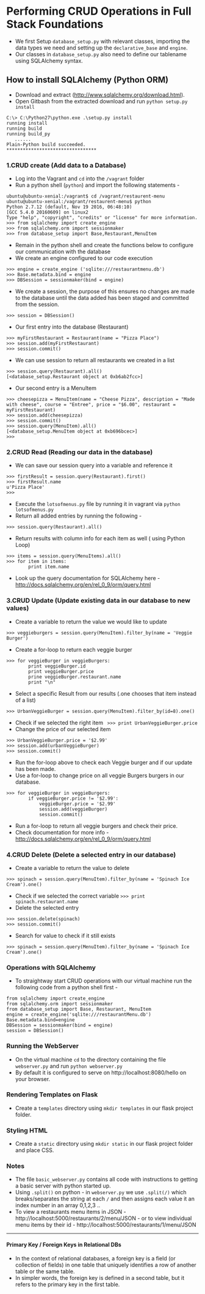 # Performing CRUD Operations in Full Stack Foundations

* We first Setup `database_setup.py` with relevant classes, importing the data types we need and setting up the `declarative_base` and `engine`.
* Our classes in `database_setup.py` also need to define our tablename using SQLAlchemy syntax.

## How to install SQLAlchemy (Python ORM)
* Download and extract (http://www.sqlalchemy.org/download.html).
* Open Gitbash from the extracted download and run `python setup.py install`

```
C:\> C:\Python27\python.exe .\setup.py install
running install
running build
running build_py
   ......
Plain-Python build succeeded.
*********************************

```

### 1.CRUD create (Add data to a Database)
* Log into the Vagrant and `cd` into the `/vagrant` folder
* Run a python shell (`python`) and import the following statements -

```
ubuntu@ubuntu-xenial:/vagrant$ cd /vagrant/restaurent-menu
ubuntu@ubuntu-xenial:/vagrant/restaurent-menu$ python
Python 2.7.12 (default, Nov 19 2016, 06:48:10)
[GCC 5.4.0 20160609] on linux2
Type "help", "copyright", "credits" or "license" for more information.
>>> from sqlalchemy import create_engine
>>> from sqlalchemy.orm import sessionmaker
>>> from database_setup import Base,Restaurant,MenuItem
```

* Remain in the python shell and create the functions below to configure our communication with the database
* We create an engine configured to our code execution
```
>>> engine = create_engine ('sqlite:///restaurantmenu.db')
>>> Base.metadata.bind = engine
>>> DBSession = sessionmaker(bind = engine)
```
* We create a session, the purpose of this ensures no changes are made to the database until the data added has been staged and committed from the session.
```
>>> session = DBSession()
```
* Our first entry into the database (Restaurant)
```
>>> myFirstRestaurant = Restaurant(name = "Pizza Place")
>>> session.add(myFirstRestaurant)
>>> session.commit()
```
* We can use session to return all restaurants we created in a list
```
>>> session.query(Restaurant).all()
[<database_setup.Restaurant object at 0xb6ab2fcc>]
```
* Our second entry is a MenuItem
```
>>> cheesepizza = MenuItem(name = "Cheese Pizza", description = "Made with cheese", course = "Entree", price = "$6.00", restaurant = myFirstRestaurant)
>>> session.add(cheesepizza)
>>> session.commit()
>>> session.query(MenuItem).all()
[<database_setup.MenuItem object at 0xb696bcec>]
>>>
```

### 2.CRUD Read (Reading our data in the database)
* We can save our session query into a variable and reference it
```
>>> firstResult = session.query(Restaurant).first()
>>> firstResult.name
u'Pizza Place'
>>>
```
* Execute the `lotsofmenus.py` file by running it in vagrant via `python lotsofmenus.py`
* Return all added entries by running the following -
```
>>> session.query(Restaurant).all()
```
* Return results with column info for each item as well ( using Python Loop)
```
>>> items = session.query(MenuItems).all()
>>> for item in items:
        print item.name

```
* Look up the query documentation for SQLAlchemy here - http://docs.sqlalchemy.org/en/rel_0_9/orm/query.html

### 3.CRUD Update (Update existing data in our database to new values)
* Create a variable to return the value we would like to update
```
>>> veggieburgers = session.query(MenuItem).filter_by(name = 'Veggie Burger')
```
* Create a for-loop to return each veggie burger
```
>>> for veggieBurger in veggieBurgers:
        print veggieBurger.id
        print veggieBurger.price
        prine veggieBurger.restaurant.name
        print "\n"
```
* Select a specific Result from our results (.one chooses that item instead of a list)
```
>>> UrbanVeggieBurger = session.query(MenuItem).filter_by(id=8).one()
```
* Check if we selected the right item
` >>> print UrbanVeggieBurger.price`
* Change the price of our selected item
```
>>> UrbanVeggieBurger.price = '$2.99'
>>> session.add(urbanVeggieBurger)
>>> session.commit()
```
* Run the for-loop above to check each Veggie burger and if our update has been made.
* Use a for-loop to change price on all veggie Burgers burgers in our database.
```
>>> for veggieBurger in veggieBurgers:
        if veggieBurger.price != '$2.99':
            veggieBurger.price = '$2.99'
            session.add(veggieBurger)
            session.commit()
```
* Run a for-loop to return all veggie burgers and check their price.
* Check documentation for more info - http://docs.sqlalchemy.org/en/rel_0_9/orm/query.html

### 4.CRUD Delete (Delete a selected entry in our database)
* Create a variable to return the value to delete
```
>>> spinach = session.query(MenuItem).filter_by(name = 'Spinach Ice Cream').one()
```
* Check if we selected the correct variable
`>>> print spinach.restaurant.name`
* Delete the selected entry
```
>>> session.delete(spinach)
>>> session.commit()
```
* Search for value to check if it still exists
```
>>> spinach = session.query(MenuItem).filter_by(name = 'Spinach Ice Cream').one()
```

### Operations with SQLAlchemy
* To straightway start CRUD operations with our virtual machine run the following code from a python shell first -
```
from sqlalchemy import create_engine
from sqlalchemy.orm import sessionmaker
from database_setup import Base, Restaurant, MenuItem
engine = create_engine('sqlite:///restaurantMenu.db')
Base.metadata.bind=engine
DBSession = sessionmaker(bind = engine)
session = DBSession()
```

### Running the WebServer
* On the virtual machine `cd` to the directory containing the file `webserver.py` and run `python webserver.py`
* By default it is configured to serve on http://localhost:8080/hello on your browser.

### Rendering Templates on Flask
* Create a `templates` directory using `mkdir templates` in our flask project folder.

### Styling HTML
* Create a `static` directory using `mkdir static` in our flask project folder and place CSS.


### Notes
* The file `basic_webserver.py` contains all code with instructions to getting a basic server with python started up.
* Using `.split()` on python - in `webserver.py` we use `.split(/)` which breaks/separates the string at each `/` and then assigns each value it an index number in an array 0,1,2,3 ..
* To view a restaurants menu items in JSON - http://localhost:5000/restaurants/2/menu/JSON - or to view individual menu items by their id - http://localhost:5000/restaurants/1/menu/JSON


----
#### Primary Key / Foreign Keys in Relational DBs
* In the context of relational databases, a foreign key is a field (or collection of fields) in one table that uniquely identifies a row of another table or the same table.
* In simpler words, the foreign key is defined in a second table, but it refers to the primary key in the first table.